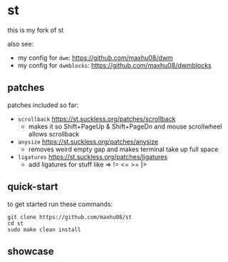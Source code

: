 # st

this is my fork of st

also see:

- my config for `dwm`: https://github.com/maxhu08/dwm
- my config for `dwmblocks`: https://github.com/maxhu08/dwmblocks

## patches

patches included so far:

- `scrollback` https://st.suckless.org/patches/scrollback
  - makes it so Shift+PageUp & Shift+PageDn and mouse scrollwheel allows scrollback
- `anysize` https://st.suckless.org/patches/anysize
  - removes weird empty gap and makes terminal take up full space
- `ligatures` https://st.suckless.org/patches/ligatures
  - add ligatures for stuff like => != <= >= |>

## quick-start

to get started run these commands:

```
git clone https://github.com/maxhu08/st
cd st
sudo make clean install
```

## showcase
